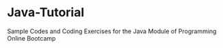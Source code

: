 # Java-Tutorial
Sample Codes and Coding Exercises for the Java Module of Programming Online Bootcamp
